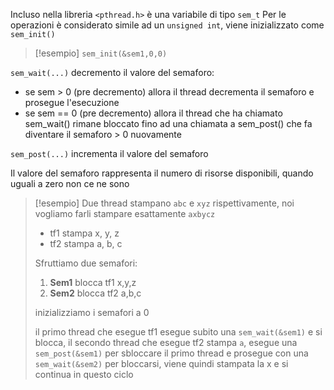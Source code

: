 Incluso nella libreria `<pthread.h>` è una variabile di tipo `sem_t`
Per le operazioni è considerato simile ad un `unsigned int`, viene inizializzato come `sem_init()`
>[!esempio]
>`sem_init(&sem1,0,0)`


`sem_wait(...)` decremento il valore del semaforo:
- se sem > 0  (pre decremento) allora il thread decrementa il semaforo e prosegue l'esecuzione
- se sem == 0 (pre decremento) allora il thread che ha chiamato sem_wait() rimane bloccato fino ad una chiamata a sem_post() che fa diventare il semaforo > 0 nuovamente

`sem_post(...)` incrementa il valore del semaforo


Il valore del semaforo rappresenta il numero di risorse disponibili, quando uguali a zero non ce ne sono


>[!esempio]
>Due thread stampano `abc` e `xyz` rispettivamente, noi vogliamo farli stampare esattamente `axbycz`
>- tf1 stampa x, y, z
>- tf2 stampa a, b, c
>
>Sfruttiamo due semafori: 
>1. **Sem1** blocca tf1 x,y,z
>2. **Sem2** blocca tf2 a,b,c
>
> inizializziamo i semafori a 0
>
> il primo thread che esegue tf1 esegue subito una `sem_wait(&sem1)`
> e si blocca, il secondo thread che esegue tf2 stampa `a`, esegue una `sem_post(&sem1)` per sbloccare il primo thread e prosegue con una `sem_wait(&sem2)` per bloccarsi, viene quindi stampata la x e si continua in questo ciclo
>
>